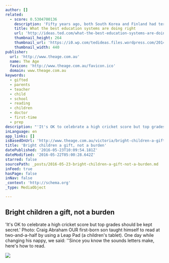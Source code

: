 ```yaml
---
author: []
related:
  - score: 0.5304700136
    description: 'Fifty years ago, both South Korea and Finland had terrible education systems. Finland was at risk of becoming the economic stepchild of Europe. South Korea was ravaged by civil war. Yet over the past half century, both South Korea and Finland have turned their schools around - and now both countries are hailed internationally for their extremely high educational outcomes.'
    title: What the best education systems are doing right
    url: 'http://ideas.ted.com/what-the-best-education-systems-are-doing-right/'
    thumbnail_height: 264
    thumbnail_url: 'https://i0.wp.com/tedideas.files.wordpress.com/2014/09/grades_istock_000019310983_large.jpg?fit=440%2C330&ssl=1'
    thumbnail_width: 440
publisher:
  url: 'http://www.theage.com.au'
  name: The Age
  favicon: 'http://www.theage.com.au/favicon.ico'
  domain: www.theage.com.au
keywords:
  - gifted
  - parents
  - teacher
  - child
  - school
  - reading
  - children
  - doctor
  - first-time
  - prep
description: "'It's OK to celebrate a high cricket score but top grades should be kept secret.' Photo: Craig Abraham OUR first-born son taught himself to read at two-and-a-half by using a Leap Pad (a children's tablet). One day while changing his nappy, we said: ''Since you know the sounds letters make, here's how to read."
inLanguage: en
app_links: []
isBasedOnUrl: 'http://www.theage.com.au/victoria/bright-children-a-gift-not-a-burden-20121215-2bgon.html'
title: 'Bright children a gift, not a burden'
datePublished: '2016-05-23T10:09:54.181Z'
dateModified: '2016-05-22T05:00:28.642Z'
starred: false
sourcePath: _posts/2016-05-23-bright-children-a-gift-not-a-burden.md
inFeed: true
hasPage: false
inNav: false
_context: 'http://schema.org'
_type: MediaObject

---
```

<article style=""><h1>Bright children a gift, not a burden</h1><p>'It's OK to celebrate a high cricket score but top grades should be kept secret.' Photo: Craig Abraham OUR first-born son taught himself to read at two-and-a-half by using a Leap Pad (a children's tablet). One day while changing his nappy, we said: ''Since you know the sounds letters make, here's how to read.</p><img src="http://www.theage.com.au/content/dam/images/2/b/g/h/3/image.related.articleLeadwide.620x349.2bgon.png/1358298359767.jpg" /></article>